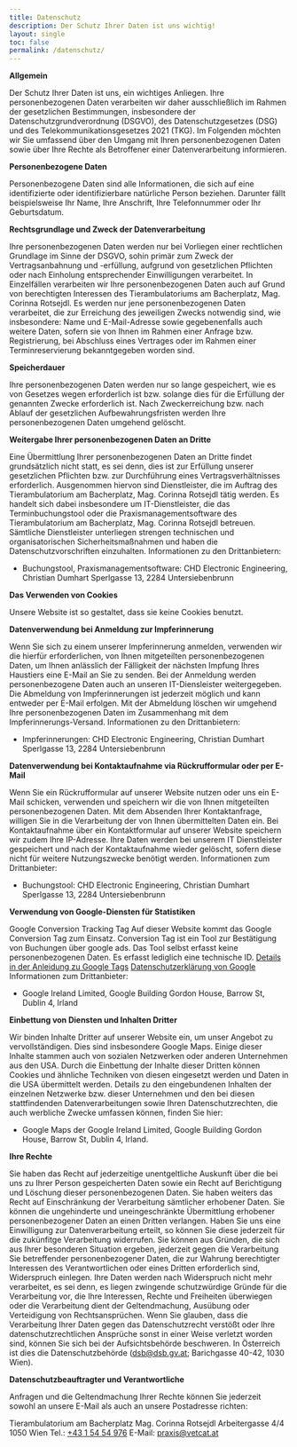 ```yaml
---
title: Datenschutz
description: Der Schutz Ihrer Daten ist uns wichtig!
layout: single
toc: false
permalink: /datenschutz/
---
```


**Allgemein** 

Der Schutz Ihrer Daten ist uns, ein wichtiges Anliegen. Ihre personenbezogenen Daten verarbeiten wir daher ausschließlich im Rahmen der gesetzlichen Bestimmungen, insbesondere der Datenschutzgrundverordnung (DSGVO), des Datenschutzgesetzes (DSG) und des Telekommunikationsgesetzes 2021 (TKG). Im Folgenden möchten wir Sie umfassend über den Umgang mit Ihren personenbezogenen Daten sowie über Ihre Rechte als Betroffener einer Datenverarbeitung informieren. 

**Personenbezogene Daten**

Personenbezogene Daten sind alle Informationen, die sich auf eine identifizierte oder identifizierbare natürliche Person beziehen. Darunter fällt beispielsweise Ihr Name, Ihre Anschrift, Ihre Telefonnummer oder Ihr Geburtsdatum. 

**Rechtsgrundlage und Zweck der Datenverarbeitung**

Ihre personenbezogenen Daten werden nur bei Vorliegen einer rechtlichen Grundlage im Sinne der DSGVO, sohin primär zum Zweck der Vertragsanbahnung und -erfüllung, aufgrund von gesetzlichen Pflichten oder nach Einholung entsprechender Einwilligungen verarbeitet. 
In Einzelfällen verarbeiten wir Ihre personenbezogenen Daten auch auf Grund von berechtigten Interessen des Tierambulatoriums am Bacherplatz, Mag. Corinna Rotsejdl. Es werden nur jene personenbezogenen Daten verarbeitet, die zur Erreichung des jeweiligen Zwecks notwendig sind, wie insbesondere: Name und E-Mail-Adresse sowie gegebenenfalls auch weitere Daten, sofern sie von Ihnen im Rahmen einer Anfrage bzw. Registrierung, bei Abschluss eines Vertrages oder im Rahmen einer Terminreservierung bekanntgegeben worden sind. 

**Speicherdauer**

Ihre personenbezogenen Daten werden nur so lange gespeichert, wie es von Gesetzes wegen erforderlich ist bzw. solange dies für die Erfüllung der genannten Zwecke erforderlich ist. Nach Zweckerreichung bzw. nach Ablauf der gesetzlichen Aufbewahrungsfristen werden Ihre personenbezogenen Daten umgehend gelöscht. 

**Weitergabe Ihrer personenbezogenen Daten an Dritte**

Eine Übermittlung Ihrer personenbezogenen Daten an Dritte findet grundsätzlich nicht statt, es sei denn, dies ist zur Erfüllung unserer gesetzlichen Pflichten bzw. zur Durchführung eines Vertragsverhältnisses erforderlich. 
Ausgenommen hiervon sind Dienstleister, die im Auftrag des Tierambulatorium am Bacherplatz, Mag. Corinna Rotsejdl tätig werden. Es handelt sich dabei insbesondere um IT-Dienstleister, die das Terminbuchungstool oder die Praxismanagementsoftware des Tierambulatorium am Bacherplatz, Mag. Corinna Rotsejdl betreuen. Sämtliche Dienstleister unterliegen strengen technischen und organisatorischen Sicherheitsmaßnahmen und haben die Datenschutzvorschriften einzuhalten. 
Informationen zu den Drittanbietern:
-	Buchungstool, Praxismanagementsoftware: CHD Electronic Engineering, Christian Dumhart Sperlgasse 13, 2284 Untersiebenbrunn

**Das Verwenden von Cookies**

Unsere Website ist so gestaltet, dass sie keine Cookies benutzt.

**Datenverwendung bei Anmeldung zur Impferinnerung**

Wenn Sie sich zu einem unserer Impferinnerung anmelden, verwenden wir die hierfür erforderlichen, von Ihnen mitgeteilten personenbezogenen Daten, um Ihnen anlässlich der Fälligkeit der nächsten Impfung Ihres Haustiers eine E-Mail an Sie zu senden. Bei der Anmeldung werden personenbezogene Daten auch an unseren IT-Diensleister weitergegeben. Die Abmeldung von Impferinnerungen ist jederzeit möglich und kann entweder per E-Mail erfolgen. Mit der Abmeldung löschen wir umgehend Ihre personenbezogenen Daten im Zusammenhang mit dem Impferinnerungs-Versand.
Informationen zu den Drittanbietern:
-	Impferinnerungen: CHD Electronic Engineering, Christian Dumhart Sperlgasse 13, 2284 Untersiebenbrunn

**Datenverwendung bei Kontaktaufnahme via Rückrufformular oder per E-Mail**

Wenn Sie ein Rückrufformular auf unserer Website nutzen oder uns ein E-Mail schicken, verwenden und speichern wir die von Ihnen mitgeteilten personenbezogenen Daten. Mit dem Absenden Ihrer Kontaktanfrage, willigen Sie in die Verarbeitung der von Ihnen übermittelten Daten ein. Bei Kontaktaufnahme über ein Kontaktformular auf unserer Website speichern wir zudem Ihre IP-Adresse. Ihre Daten werden bei unserem IT Dienstleister gespeichert und nach der Kontaktaufnahme wieder gelöscht, sofern diese nicht für weitere Nutzungszwecke benötigt werden. 
Informationen zum Drittanbieter:
-	Buchungstool: CHD Electronic Engineering, Christian Dumhart Sperlgasse 13, 2284 Untersiebenbrunn

**Verwendung von Google-Diensten für Statistiken**

Google Conversion Tracking Tag 
Auf dieser Website kommt das Google Conversion Tag zum Einsatz. Conversion Tag ist ein Tool zur Bestätigung von Buchungen über google ads. Das Tool selbst erfasst keine personenbezogenen Daten. Es erfasst lediglich eine technische ID. 
[Details in der Anleidung zu Google Tags](https://developers.google.com/tag-platform/devguides/cross-domain)
[Datenschutzerklärung von Google](https://policies.google.com/privacy)
Informationen zum Drittanbieter:
-	Google Ireland Limited, Google Building Gordon House, Barrow St, Dublin 4, Irland

**Einbettung von Diensten und Inhalten Dritter**

Wir binden Inhalte Dritter auf unserer Website ein, um unser Angebot zu vervollständigen. Dies sind insbesondere Google Maps. Einige dieser Inhalte stammen auch von sozialen Netzwerken oder anderen Unternehmen aus den USA. Durch die Einbettung der Inhalte dieser Dritten können Cookies und ähnliche Techniken von diesen eingesetzt werden und Daten in die USA übermittelt werden. Details zu den eingebundenen Inhalten der einzelnen Netzwerke bzw. dieser Unternehmen und den bei diesen stattfindenden Datenverarbeitungen sowie Ihren Datenschutzrechten, die auch werbliche Zwecke umfassen können, finden Sie hier:
-	Google Maps der Google Ireland Limited, Google Building Gordon House, Barrow St, Dublin 4, Irland.


**Ihre Rechte**

Sie haben das Recht auf jederzeitige unentgeltliche Auskunft über die bei uns zu Ihrer Person gespeicherten Daten sowie ein Recht auf Berichtigung und Löschung dieser personenbezogenen Daten. Sie haben weiters das Recht auf Einschränkung der Verarbeitung sämtlicher erhobener Daten. Sie können die ungehinderte und uneingeschränkte Übermittlung erhobener personenbezogener Daten an einen Dritten verlangen. Haben Sie uns eine Einwilligung zur Datenverarbeitung erteilt, so können Sie diese jederzeit für die zukünfitge Verarbeitung widerrufen. 
Sie können aus Gründen, die sich aus Ihrer besonderen Situation ergeben, jederzeit gegen die Verarbeitung Sie betreffender personenbezogener Daten, die zur Wahrung berechtigter Interessen des Verantwortlichen oder eines Dritten erforderlich sind, Widerspruch einlegen. Ihre Daten werden nach Widerspruch nicht mehr verarbeitet, es sei denn, es liegen zwingende schutzwürdige Gründe für die Verarbeitung vor, die Ihre Interessen, Rechte und Freiheiten überwiegen oder die Verarbeitung dient der Geltendmachung, Ausübung oder Verteidigung von Rechtsansprüchen. 
Wenn Sie glauben, dass die Verarbeitung Ihrer Daten gegen das Datenschutzrecht verstößt oder Ihre datenschutzrechtlichen Ansprüche sonst in einer Weise verletzt worden sind, können Sie sich bei der Aufsichtsbehörde beschweren. In Österreich ist dies die Datenschutzbehörde (dsb@dsb.gv.at; Barichgasse 40-42, 1030 Wien).  

**Datenschutzbeauftragter und Verantwortliche**

Anfragen und die Geltendmachung Ihrer Rechte können Sie jederzeit sowohl an unsere E-Mail als auch an unsere Postadresse richten:

Tierambulatorium am Bacherplatz
Mag. Corinna Rotsejdl
Arbeitergasse 4/4
1050 Wien
Tel.: <a href="tel:+43 1 54 54 976">+43 1 54 54 976</a>
E-Mail: <i class="fas fa-fw fa-envelope"></i> <a href="mailto:praxis@vetcat.at">praxis@vetcat.at</a>  